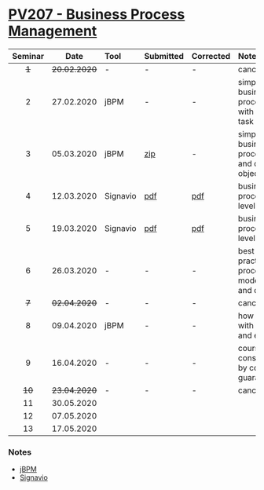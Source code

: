 # [PV207 - Business Process Management](https://is.muni.cz/predmet/fi/jaro2020/PV207)

| Seminar | Date           | Tool     | Submitted                             | Corrected                       | Notes                                          |
| :-----: | :------------: | :------- | :------------------------------------ | :------------------------------ | :--------------------------------------------- |
| ~~1~~   | ~~20.02.2020~~ | -        | -                                     | -                               | canceled                                       |
| 2       | 27.02.2020     | jBPM     | -                                     | -                               | simple business process with human task        |
| 3       | 05.03.2020     | jBPM     | [zip](seminar-03/DeliveryProject.zip) | -                               | simple business process and data object        |
| 4       | 12.03.2020     | Signavio | [pdf](seminar-04/doc/doc.pdf)         | [pdf](seminar-04/corrected.pdf) | business process at level 1                    |
| 5       | 19.03.2020     | Signavio | [pdf](seminar-05/doc/doc.pdf)         | [pdf](seminar-05/corrected.pdf) | business process at level 2                    |
| 6       | 26.03.2020     | -        | -                                     | -                               | best practices in process modeling and design  |
| ~~7~~   | ~~02.04.2020~~ | -        | -                                     | -                               | canceled                                       |
| 8       | 09.04.2020     | jBPM     | -                                     | -                               | how to work with REST and email                |
| 9       | 16.04.2020     | -        | -                                     | -                               | course consultation by course guarantor        |
| ~~10~~  | ~~23.04.2020~~ | -        | -                                     | -                               | canceled                                       |
| 11      | 30.05.2020     |          |                                       |                                 |                                                |
| 12      | 07.05.2020     |          |                                       |                                 |                                                |
| 13      | 17.05.2020     |          |                                       |                                 |                                                |

### Notes

* [jBPM](https://jbpm.org/)
* [Signavio](https://www.academic.signavio.com/)
